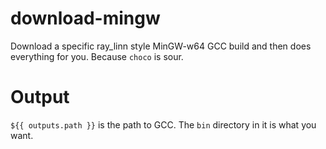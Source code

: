 # download-mingw
Download a specific ray_linn style MinGW-w64 GCC build and then does everything for you.
Because `choco` is sour.
# Output
`${{ outputs.path }}` is the path to GCC. The `bin` directory in it is what you want.
